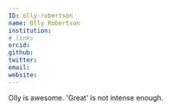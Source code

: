 ```yaml
---
ID: olly-robertson
name: Olly Robertson
institution: 
# links
orcid: 
github: 
twitter: 
email: 
website: 
---
```


Olly is awesome. 'Great' is not intense enough.